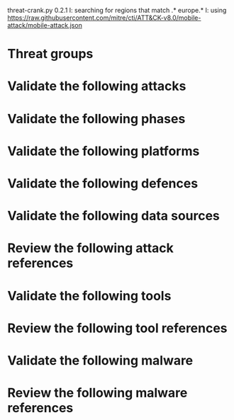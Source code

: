 threat-crank.py 0.2.1
I: searching for regions that match .* europe.*
I: using https://raw.githubusercontent.com/mitre/cti/ATT&CK-v8.0/mobile-attack/mobile-attack.json
# Threat groups


# Validate the following attacks


# Validate the following phases


# Validate the following platforms


# Validate the following defences


# Validate the following data sources


# Review the following attack references


# Validate the following tools


# Review the following tool references


# Validate the following malware


# Review the following malware references


